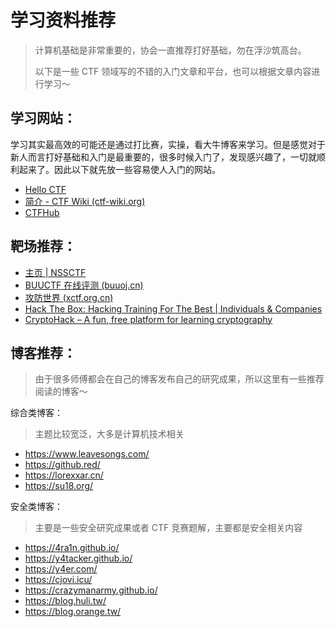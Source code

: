 # 学习资料推荐

> 计算机基础是非常重要的，协会一直推荐打好基础，勿在浮沙筑高台。
>
> 以下是一些 CTF 领域写的不错的入门文章和平台，也可以根据文章内容进行学习～

## 学习网站：

学习其实最高效的可能还是通过打比赛，实操，看大牛博客来学习。但是感觉对于新人而言打好基础和入门是最重要的，很多时候入门了，发现感兴趣了，一切就顺利起来了。因此以下就先放一些容易使人入门的网站。

- [Hello CTF](https://hello-ctf.com/)
- [简介 - CTF Wiki (ctf-wiki.org)](https://ctf-wiki.org/)
- [CTFHub](https://www.ctfhub.com/#/index)

## 靶场推荐：

- [主页 | NSSCTF](https://www.nssctf.cn/)
- [BUUCTF 在线评测 (buuoj.cn)](https://buuoj.cn/)
- [攻防世界 (xctf.org.cn)](https://adworld.xctf.org.cn)
- [Hack The Box: Hacking Training For The Best | Individuals & Companies](https://www.hackthebox.com/)
- [CryptoHack – A fun, free platform for learning cryptography](https://cryptohack.org/)

## 博客推荐：

> 由于很多师傅都会在自己的博客发布自己的研究成果，所以这里有一些推荐阅读的博客～

综合类博客：

> 主题比较宽泛，大多是计算机技术相关

- <https://www.leavesongs.com/>
- <https://github.red/>
- <https://lorexxar.cn/>
- <https://su18.org/>

安全类博客：

> 主要是一些安全研究成果或者 CTF 竞赛题解，主要都是安全相关内容

- <https://4ra1n.github.io/>
- <https://y4tacker.github.io/>
- <https://y4er.com/>
- <https://cjovi.icu/>
- <https://crazymanarmy.github.io/>
- <https://blog.huli.tw/>
- <https://blog.orange.tw/>
